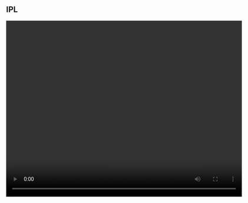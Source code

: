 ## IPL

<div>
    <video id="video" controls preload="auto" width="640" height="480" data-setup='{}'>
        <source src={{site.video_source}}>
        Your browser does not support the <code>video</code> element.
    </video>
</div>

<!--
You can use the [editor on GitHub](https://github.com/GodCheat/GodCheat.github.io/edit/main/index.md) to maintain and preview the content for your website in Markdown files.
<!--
Whenever you commit to this repository, GitHub Pages will run [Jekyll](https://jekyllrb.com/) to rebuild the pages in your site, from the content in your Markdown files.
<!--
### Markdown
<!--
Markdown is a lightweight and easy-to-use syntax for styling your writing. It includes conventions for

<!--
```markdown
Syntax highlighted code block

<!--
# Header 1
## Header 2
### Header 3

<!--
- Bulleted
- List

<!--
1. Numbered
2. List

<!--
**Bold** and _Italic_ and `Code` text

<!--
[Link](url) and ![Image](src)
```
<!--
For more details see [GitHub Flavored Markdown](https://guides.github.com/features/mastering-markdown/).

<!--
### Jekyll Themes

<!--
Your Pages site will use the layout and styles from the Jekyll theme you have selected in your [repository settings](https://github.com/GodCheat/GodCheat.github.io/settings/pages). The name of this theme is saved in the Jekyll `_config.yml` configuration file.

<!--
### Support or Contact

<!--
Having trouble with Pages? Check out our [documentation](https://docs.github.com/categories/github-pages-basics/) or [contact support](https://support.github.com/contact) and we’ll help you sort it out.
-->
